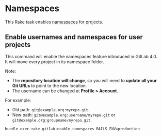 # Namespaces

This Rake task enables [namespaces](../user/group/index.md#namespaces) for projects.

## Enable usernames and namespaces for user projects

This command will enable the namespaces feature introduced in GitLab 4.0. It will move every project in its namespace folder.

Note:

- The **repository location will change**, so you will need to **update all your Git URLs** to
  point to the new location.
- The username can be changed at **Profile > Account**.

For example:

- Old path: `git@example.org:myrepo.git`.
- New path: `git@example.org:username/myrepo.git` or `git@example.org:groupname/myrepo.git`.

```shell
bundle exec rake gitlab:enable_namespaces RAILS_ENV=production
```
